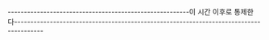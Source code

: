 --------------------------------------------------------이 시간 이후로 통제한다---------------------------------------------------------------------------------------
